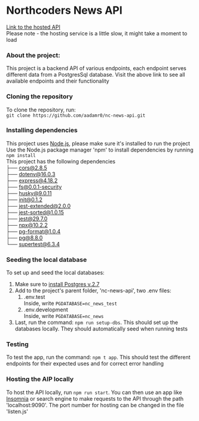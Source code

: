 # Northcoders News API

[Link to the hosted API](https://nc-news-api-ffu7.onrender.com/api)<br>
Please note - the hosting service is a little slow, it might take a moment to load<br>

### About the project:<br>

This project is a backend API of various endpoints, each endpoint serves different data from a PostgresSql database. Visit the above link to see all available endpoints and their functionality<br>

### Cloning the repository<br>

To clone the repository, run:<br>
`git clone https://github.com/aadamr0/nc-news-api.git`<br>

### Installing dependencies <br>

This project uses [Node.js](https://nodejs.org/en), please make sure it's installed to run the project <br>
Use the Node.js package manager 'npm' to install dependencies by running `npm install` <br>
This project has the following dependencies<br>
├── cors@2.8.5 <br>
├── dotenv@16.0.3 <br>
├── express@4.18.2 <br>
├── fs@0.0.1-security <br>
├── husky@9.0.11 <br>
├── init@0.1.2 <br>
├── jest-extended@2.0.0 <br>
├── jest-sorted@1.0.15 <br>
├── jest@29.7.0 <br>
├── npx@10.2.2 <br>
├── pg-format@1.0.4 <br>
├── pg@8.8.0 <br>
└── supertest@6.3.4 <br>

### Seeding the local database <br>

To set up and seed the local databases:<br>

1. Make sure to [install Postgres v.2.7](https://postgresapp.com/downloads.html)<br>
2. Add to the project's parent folder, 'nc-news-api', two .env files: <br>
   1. .env.test<br>
      Inside, write `PGDATABASE=nc_news_test`<br>
   2. .env.development<br>
      Inside, write `PGDATABASE=nc_news`<br>
3. Last, run the command: `npm run setup-dbs`. This should set up the databases locally. They should automatically seed when running tests<br>

### Testing<br>

To test the app, run the command: `npm t app`. This should test the different endpoints for their expected uses and for correct error handling<br>

### Hosting the AIP locally<br>

To host the API locally, run `npm run start`. You can then use an app like [Insomnia](https://insomnia.rest/) or search engine to make requests to the API through the path 'localhost:9090'. The port number for hosting can be changed in the file 'listen.js'
